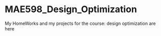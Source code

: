 # MAE598_Design_Optimization
My HomeWorks and my projects for the course: design optimization are here
